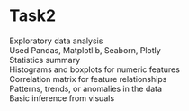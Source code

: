 # Task2
Exploratory data analysis<br>
Used  Pandas, Matplotlib, Seaborn, Plotly<br>
Statistics summary<br>
Histograms and boxplots for numeric features<br>
Correlation matrix for feature relationships<br>
Patterns, trends, or anomalies in the data<br>
Basic inference from visuals<br>
